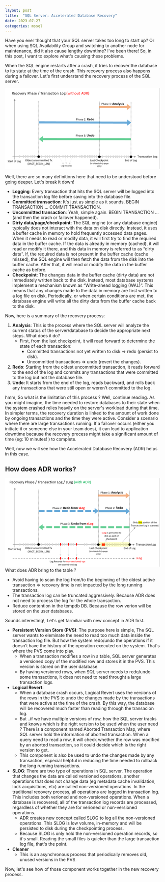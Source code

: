 ```yaml
---
layout: post
title:  "SQL Server: Accelerated Database Recovery"
date: 2023-07-27
categories: mssql
---
```

Have you ever thought that your SQL server takes too long to start up? Or when using SQL Availability Group and switching to another node for maintenance, did it also cause lengthy downtime? I've been there! So, in this post, I want to explore what's causing these problems.

When the SQL engine restarts after a crash, it tries to recover the database to its state at the time of the crash. This recovery process also happens during a failover.
Let's first understand the recovery process of the SQL server.

![sql recovery process](/assets/recovery_process.png "SQL recovery process")

Well, there are so many definitions here that need to be understood before going deeper. Let's break it down!

- **Logging**: Every transaction that hits the SQL server will be logged into the transaction log file before saving into the database file.
- **Committed transaction**: It's just as simple as it sounds. BEGIN TRANSACTION ... COMMIT TRANSACTION.
- **Uncommitted transaction**: Yeah, simple again. BEGIN TRANSACTION ... (and then the crash or failover happened).
- **Dirty data/page/checkpoint**: The SQL engine (or any database engine) typically does not interact with the data on disk directly. Instead, it uses a buffer cache in memory to hold frequently accessed data pages. When it needs to read or modify data, it will first try to find the required data in the buffer cache. If the data is already in memory (cached), it will read or modify it there, and this data in memory is referred to as “dirty data”. If, the required data is not present in the buffer cache (cache missed), the SQL engine will then fetch the data from the disk into the buffer cache. After that, it will read or modify the data in the buffer cache as before.
- **Checkpoint**: The changes data in the buffer cache (dirty data) are not immediately written back to the disk. Instead, most database systems implement a mechanism known as “Write-ahead logging (WAL)”. This means that any changes made to the data in memory are first written to a log file on disk. Periodically, or when certain conditions are met, the database engine will write all the dirty data from the buffer cache back to the disk.
 
Now, here is a summary of the recovery process:
1. **Analysis**: This is the process where the SQL server will analyze the current status of the server/database to decide the appropriate next steps. What does it do?
    - First, from the last checkpoint, it will read forward to determine the state of each transaction:
        - Committed transactions not yet written to disk => redo (persist to disk).
        - Uncommitted transactions => undo (revert the changes).
2. **Redo**: Starting from the oldest uncommitted transaction, it reads forward to the end of the log and commits any transactions that were committed to the log but not the database file.
3. **Undo**: It starts from the end of the log, reads backward, and rolls back any transactions that were still open or weren't committed to the log.

hmm, So what is the limitation of this process ? Well, continue reading.
As you might imagine, the time needed to restore databases to their state when the system crashed relies heavily on the server's workload during that time. In simpler terms, the recovery duration is linked to the amount of work done by ongoing transactions and the time they were active. Consider a scenario where there are large transactions running. If a failover occurs (either you initiate it or someone else in your team does), it can lead to application downtime because the recovery process might take a significant amount of time (eg: 10 minutes! ) to complete.

Well, now we will see how the Accelerated Database Recovery (ADR) helps in this case.

## How does ADR works?
![sql recovery process with ADR](/assets/recovery_process_adr.png "SQL recovery process with ADR")
What does ADR bring to the table ?
- Avoid having to scan the log from/to the beginning of the oldest active transaction => recovery time is not impacted by the long running transactions.
- The transaction log can be truncated aggressively. Because ADR does not need to process the log for the whole transaction.
- Reduce contention in the tempdb DB. Because the row verion will be stored on the user databases.

Sounds interesting!, Let's get farmiliar with new concept in ADR first.
- **Persistent Version Store (PVS)**: The purpose here is simple, The SQL server wants to eleminate the need to read too much data inside the transaction log file. But how the system redo/undo the operations if it doesn't have the history of the operation executed on the system. That's where the PVS come into play.
    - When a transaction modifies a row in a table, SQL server generates a versioned copy of the modified row and stores it in the PVS. This version is stored on the user database.
    - By having versioned rows, when SQL server needs to redo/undo some transactions, it does not need to read throught a large transaction logs.
- **Logical Revert**:
    - When a database crash occurs, Logical Revert uses the versions of the rows in the PVS to undo the changes made by the transactions that were active at the time of the crash. By this way, the database will be recovered much faster than reading through the transacion log.
    - But ..if we have multiple versions of row, how the SQL server tracks and knows which is the right version to be used when the user need ? There is a component named Aborted Transaction Map, where SQL server hold the information of aborted transaction. When a query need to read a row, it will check whether the row was modified by an aborted transaction, so it could decide which is the right version to get.
    - This component is also be used to undo the changes made by any transaction, especial helpful in reducing the time needed to rollback the long running transactions.
- **SLOG**: There are two type of operations in SQL server. The operation that changes the data are called versioned operations, another operations that does not change data (eg metadata cache invalidation, lock acquisitions, etc) are called non-versioned operations. In the traditional recovery process, all operations are logged in transaction log. This includes both verioned and non-versioned operations. When a database is recovered, all of the transaction log records are processed, regardless of whether they are for verioned or non-versioned operations.
    - ADR creates new concept called SLOG to log all the non-versioned operations. This SLOG is low volume, in-memory and will be persisted to disk during the checkpointing process.
    - Because SLOG is only hold the non-versioned operation records, so it's small. Reading the small files is quicker than the large transaction log file, that's the point.
- **Cleaner**
    - This is an asynchronous process that periodically removes old, unused versions in the PVS.

Now, let's see how of those component works together in the new recovery process.
